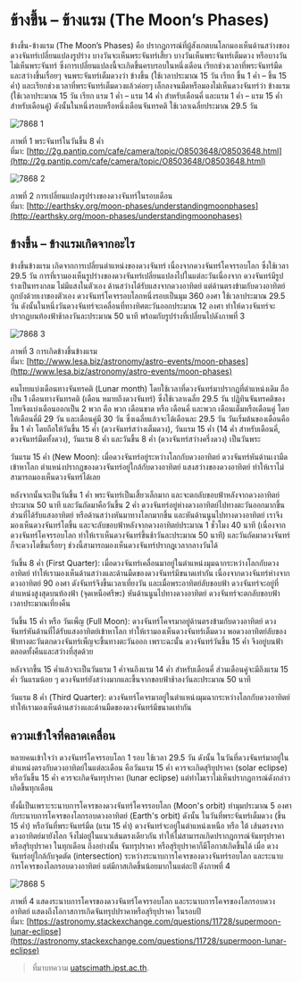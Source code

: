 # ข้างขึ้น – ข้างแรม \(The Moon’s Phases\)

ข้างขึ้น-ข้างแรม \(The Moon’s Phases\) คือ ปรากฎการณ์ที่ผู้สังเกตบนโลกมองเห็นด้านสว่างของดวงจันทร์เปลี่ยนแปลงรูปร่าง บางวันจะเห็นพระจันทร์เสี้ยว บางวันเห็นพระจันทร์เต็มดวง หรือบางวันไม่เห็นพระจันทร์ ซึ่งการเปลี่ยนแปลงนี้จะเกิดขึ้นครบรอบในหนึ่งเดือน เรียกช่วงเวลาที่พระจันทร์มืดและสว่างขึ้นเรื่อยๆ จนพระจันทร์เต็มดวงว่า ข้างขึ้น \(ใช้เวลาประมาณ 15 วัน เรียก ขึ้น 1 ค่ำ – ขึ้น 15 ค่ำ\) และเรียกช่วงเวลาที่พระจันทร์เต็มดวงแล้วค่อยๆ เล็กลงจนมืดหรือมองไม่เห็นดวงจันทร์ว่า ข้างแรม \(ใช้เวลาประมาณ 15 วัน เรียก แรม 1 ค่ำ – แรม 14 ค่ำ สำหรับเดือนคี่ และแรม 1 ค่ำ – แรม 15 ค่ำ สำหรับเดือนคู่\) ดังนั้นในหนึ่งรอบหรือหนึ่งเดือนจันทรคติ ใช้เวลาเฉลี่ยประมาณ 29.5 วัน

![7868 1](https://uatscimath.ipst.ac.th/images/2017/lesson/7868/7868-1.jpg)

ภาพที่ 1 พระจันทร์ในวันขึ้น 8 ค่ำ  
ที่มา: [http://2g.pantip.com/cafe/camera/topic/O8503648/O8503648.html](http://2g.pantip.com/cafe/camera/topic/O8503648/O8503648.html)

![7868 2](https://uatscimath.ipst.ac.th/images/2017/lesson/7868/7868-2.jpg)

ภาพที่ 2 การเปลี่ยนแปลงรูปร่างของดวงจันทร์ในรอบเดือน  
ที่มา: [http://earthsky.org/moon-phases/understandingmoonphases](http://earthsky.org/moon-phases/understandingmoonphases)

## ข้างขึ้น – ข้างแรมเกิดจากอะไร

ข้างขึ้นข้างแรม เกิดจากการเปลี่ยนตำแหน่งของดวงจันทร์ เนื่องจากดวงจันทร์โคจรรอบโลก ซึ่งใช้เวลา 29.5 วัน การที่เรามองเห็นรูปร่างของดวงจันทร์เปลี่ยนแปลงไปในแต่ละวันเนื่องจาก ดวงจันทร์มีรูปร่างเป็นทรงกลม ไม่มีแสงในตัวเอง ด้านสว่างได้รับแสงจากดวงอาทิตย์ แต่ด้านตรงข้ามกับดวงอาทิตย์ถูกบังด้วยเงาของตัวเอง ดวงจันทร์โคจรรอบโลกหนึ่งรอบเป็นมุม 360 องศา ใช้เวลาประมาณ 29.5 วัน ดังนั้นในหนึ่งวันดวงจันทร์จะเคลื่อนที่ทางทิศตะวันออกประมาณ 12 องศา ทำให้ดวงจันทร์จะปรากฏบนท้องฟ้าช้าลงวันละประมาณ 50 นาที พร้อมกับรูปร่างที่เปลี่ยนไปดังภาพที่ 3

![7868 3](https://uatscimath.ipst.ac.th/images/2017/lesson/7868/7868-3.png)

ภาพที่ 3 การเกิดข้างขึ้นข้างแรม  
ที่มา: [http://www.lesa.biz/astronomy/astro-events/moon-phases](http://www.lesa.biz/astronomy/astro-events/moon-phases)

คนไทยแบ่งเดือนทางจันทรคติ \(Lunar month\) โดยใช้เวลาที่ดวงจันทร์มาปรากฏที่ตำแหน่งเดิม ถือเป็น 1 เดือนทางจันทรคติ \(เดือน หมายถึงดวงจันทร์\) ซึ่งใช้เวลาเฉลี่ย 29.5 วัน ปฏิทินจันทรคติของไทยจึงแบ่งเดือนออกเป็น 2 พวก คือ พวก เดือนขาด หรือ เดือนคี่ และพวก เดือนเต็มหรือเดือนคู่ โดยให้เดือนคี่มี 29 วัน และเดือนคู่มี 30 วัน ซึ่งเฉลี่ยแล้วจะได้เดือนละ 29.5 วัน วันเริ่มต้นของเดือนคือ ขึ้น 1 ค่ำ โดยถือให้วันขึ้น 15 ค่ำ \(ดวงจันทร์สว่างเต็มดวง\), วันแรม 15 ค่ำ \(14 ค่ำ สำหรับเดือนคี่, ดวงจันทร์มืดทั้งดวง\), วันแรม 8 ค่ำ และวันขึ้น 8 ค่ำ \(ดวงจันทร์สว่างครึ่งดวง\) เป็นวันพระ

วันแรม 15 ค่ำ \(New Moon\): เมื่อดวงจันทร์อยู่ระหว่างโลกกับดวงอาทิตย์ ดวงจันทร์หันด้านเงามืดเข้าหาโลก ตำแหน่งปรากฏของดวงจันทร์อยู่ใกล้กับดวงอาทิตย์ แสงสว่างของดวงอาทิตย์ ทำให้เราไม่สามารถมองเห็นดวงจันทร์ได้เลย

หลังจากนั้นจะเป็นวันขึ้น 1 ค่ำ พระจันทร์เป็นเสี้ยวเล็กมาก และจะตกลับขอบฟ้าหลังจากดวงอาทิตย์ประมาณ 50 นาที และวันถัดมาคือวันขึ้น 2 ค่ำ ดวงจันทร์อยู่ห่างดวงอาทิตย์ไปทางตะวันออกมากขึ้น ส่วนที่ได้รับแสงอาทิตย์ หรือด้านสว่างหันมาทางโลกมากขึ้น และหันด้านนูนไปทางดวงอาทิตย์ เราจึงมองเห็นดวงจันทร์โตขึ้น และจะลับขอบฟ้าหลังจากดวงอาทิตย์ประมาณ 1 ชั่วโมง 40 นาที \(เนื่องจากดวงจันทร์โคจรรอบโลก ทำให้เราเห็นดวงจันทร์ขึ้นช้าวันละประมาณ 50 นาที\) และวันถัดมาดวงจันทร์ก็จะดวงโตขึ้นเรื่อยๆ ช่วงนี้สามารถมองเห็นดวงจันทร์ปรากฎเวลากลางวันได้

วันขึ้น 8 ค่ำ \(First Quarter\): เมื่อดวงจันทร์เคลื่อนมาอยู่ในตำแหน่งมุมฉากระหว่างโลกกับดวงอาทิตย์ ทำให้เรามองเห็นด้านสว่างและด้านมืดของดวงจันทร์มีขนาดเท่ากัน เนื่องจากดวงจันทร์ห่างจากดวงอาทิตย์ 90 องศา ดังจันทร์จึงขึ้นเวลาเที่ยงวัน และเมื่อพระอาทิตย์ลับขอบฟ้า ดวงจันทร์จะอยู่ที่ตำแหน่งสูงสุดบนท้องฟ้า \(จุดเหนือศรีษะ\) หันด้านนูนไปทางดวงอาทิตย์ ดวงจันทร์จะตกลับขอบฟ้าเวลาประมาณเที่ยงคืน

วันขึ้น 15 ค่ำ หรือ วันเพ็ญ \(Full Moon\): ดวงจันทร์โคจรมาอยู่ด้านตรงข้ามกับดวงอาทิตย์ ดวงจันทร์หันด้านที่ได้รับแสงอาทิตย์เข้าหาโลก ทำให้เรามองเห็นดวงจันทร์เต็มดวง พอดวงอาทิตย์ลับของฟ้าทางตะวันตกดวงจันทร์เพ็ญจะขึ้นทางตะวันออก เพราะฉะนั้น ดวงจันทร์วันขึ้น 15 ค่ำ จึงอยู่บนฟ้าตลอดทั้งคืนและสว่างที่สุดด้วย

หลังจากขึ้น 15 ค่ำแล้วจะเป็นวันแรม 1 ค่ำจนถึงแรม 14 ค่ำ สำหรับเดือนคี่ ส่วนเดือนคู่จะมีถึงแรม 15 ค่ำ วันแรมน้อย ๆ ดวงจันทร์ยังสว่างมากและขึ้นจากขอบฟ้าช้าลงวันละประมาณ 50 นาที

วันแรม 8 ค่ำ \(Third Quarter\): ดวงจันทร์โคจรมาอยู่ในตำแหน่งมุมฉากระหว่างโลกกับดวงอาทิตย์ ทำให้เรามองเห็นด้านสว่างและด้านมืดของดวงจันทร์มีขนาดเท่ากัน

## ความเข้าใจที่คลาดเคลื่อน

หลายคนเข้าใจว่า ดวงจันทร์โคจรรอบโลก 1 รอบ ใช้เวลา 29.5 วัน ดังนั้น ในวันที่ดวงจันทร์มาอยู่ในตำแหน่งตรงกับดวงอาทิตย์ในแต่ละเดือน คือวันแรม 15 ค่ำ ควรจะเกิดสุริยุปราคา \(solar eclipse\) หรือวันขึ้น 15 ค่ำ ควรจะเกิดจันทรุปราคา \(lunar eclipse\) แต่ทำไมเราไม่เห็นปรากฏการณ์ดังกล่าวเกิดขึ้นทุกเดือน

ทั้งนี้เป็นเพราะระนาบการโคจรของดวงจันทร์โคจรรอบโลก \(Moon's orbit\) ทำมุมประมาณ 5 องศา กับระนาบการโคจรของโลกรอบดวงอาทิตย์ \(Earth's orbit\) ดังนั้น ในวันที่พระจันทร์เต็มดวง \(ขึ้น 15 ค่ำ\) หรือวันที่พระจันทร์มืด \(แรม 15 ค่ำ\) ดวงจันทร์จะอยู่ในตำแหน่งเหนือ หรือ ใต้ เส้นตรงจากดวงอาทิตย์มายังโลก จึงไม่อยู่ในแนวเส้นตรงเดียวกัน ทำให้ไม่สามารถเกิดปรากฎการณ์จันทรุปราคา หรือสุริยุปราคา ในทุกเดือน ถึงอย่างนั้น จันทรุปราคา หรือสุริยุปราคาก็มีโอกาสเกิดขึ้นได้ เมื่อ ดวงจันทร์อยู่ใกล้กับจุดตัด \(intersection\) ระหว่างระนาบการโคจรของดวงจันทร์รอบโลก และระนาบการโคจรของโลกรอบดวงอาทิตย์ แต่มีกาสเกิดขึ้นน้อยมากในแต่ละปี ดังภาพที่ 4

![7868 5](https://uatscimath.ipst.ac.th/images/2017/lesson/7868/7868-5.jpg)

ภาพที่ 4 แสดงระนาบการโคจรของดวงจันทร์โคจรรอบโลก และระนาบการโคจรของโลกรอบดวงอาทิตย์ แสดงถึงโอกาสการเกิดจันทรุปปราคาหรือสุริยุปราคา ในรอบปี  
ที่มา: [https://astronomy.stackexchange.com/questions/11728/supermoon-lunar-eclipse](https://astronomy.stackexchange.com/questions/11728/supermoon-lunar-eclipse)

> ที่มาบทความ [uatscimath.ipst.ac.th](https://uatscimath.ipst.ac.th/lesson-physics/item/7868-2018-02-26-08-27-01).

